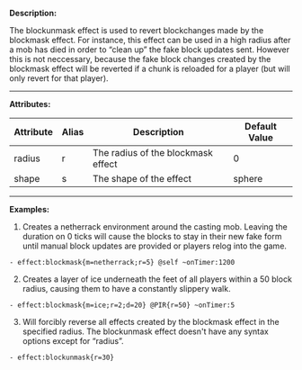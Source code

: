 **Description:** 

The blockunmask effect is used to revert blockchanges made by the blockmask effect. For instance, this effect can be used in a high radius after a mob has died in order to “clean up” the fake block updates sent. However this is not neccessary, because the fake block changes created by the blockmask effect will be reverted if a chunk is reloaded for a player (but will only revert for that player).

---

**Attributes:**

| Attribute | Alias | Description                              | Default Value |
| --------- | ----- | ---------------------------------------- | ------------- |
| radius    | r     | The radius of the blockmask effect       | 0             |
| shape     | s     | The shape of the effect                  | sphere        |

---


**Examples:**

1. Creates a netherrack environment around the casting mob. Leaving the duration on 0 ticks will cause the blocks to stay in their new fake form until manual block updates are provided or players relog into the game.

```
- effect:blockmask{m=netherrack;r=5} @self ~onTimer:1200
```

2. Creates a layer of ice underneath the feet of all players within a 50 block radius, causing them to have a constantly slippery walk.

```
- effect:blockmask{m=ice;r=2;d=20} @PIR{r=50} ~onTimer:5
```

3. Will forcibly reverse all effects created by the blockmask effect in the specified radius. The blockunmask effect doesn't have any syntax options except for “radius”.

```
- effect:blockunmask{r=30}
```